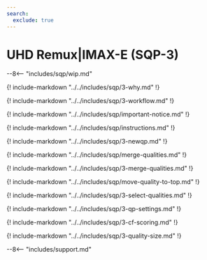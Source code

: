 ```yaml
---
search:
  exclude: true
---
```


# UHD Remux|IMAX-E (SQP-3)

<meta name="robots" content="noindex, noarchive, nofollow" />

--8<-- "includes/sqp/wip.md"

{! include-markdown "../../includes/sqp/3-why.md" !}

{! include-markdown "../../includes/sqp/3-workflow.md" !}

{! include-markdown "../../includes/sqp/important-notice.md" !}

{! include-markdown "../../includes/sqp/instructions.md" !}

{! include-markdown "../../includes/sqp/3-newqp.md" !}

{! include-markdown "../../includes/sqp/merge-qualities.md" !}

{! include-markdown "../../includes/sqp/3-merge-qualities.md" !}

{! include-markdown "../../includes/sqp/move-quality-to-top.md" !}

{! include-markdown "../../includes/sqp/3-select-qualities.md" !}

{! include-markdown "../../includes/sqp/3-qp-settings.md" !}

{! include-markdown "../../includes/sqp/3-cf-scoring.md" !}

{! include-markdown "../../includes/sqp/3-quality-size.md" !}

--8<-- "includes/support.md"
